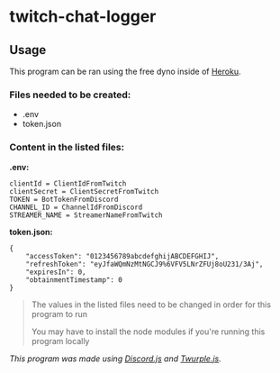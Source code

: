 # twitch-chat-logger
## Usage
This program can be ran using the free dyno inside of [Heroku](https://dashboard.heroku.com/).
### Files needed to be created:
- .env
- token.json

### Content in the listed files:
**.env:**
```
clientId = ClientIdFromTwitch
clientSecret = ClientSecretFromTwitch
TOKEN = BotTokenFromDiscord
CHANNEL_ID = ChannelIdFromDiscord
STREAMER_NAME = StreamerNameFromTwitch
```
**token.json:**
```
{
	"accessToken": "0123456789abcdefghijABCDEFGHIJ",
	"refreshToken": "eyJfaWQmNzMtNGCJ9%6VFV5LNrZFUj8oU231/3Aj",
	"expiresIn": 0,
	"obtainmentTimestamp": 0
}
```
>The values in the listed files need to be changed in order for this program to run
>
>You may have to install the node modules if you're running this program locally

*This program was made using [Discord.js](https://discord.js.org/#/) and [Twurple.js](https://twurple.js.org/).*
